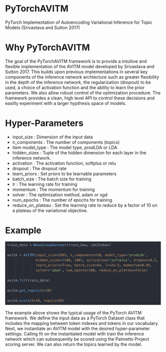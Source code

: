 # PyTorchAVITM
PyTorch Implementation of Autoencoding Variational Inference for Topic Models (Srivastava and Sutton 2017)  


# Why PyTorchAVITM

The goal of the PyTorchAVITM framework is to provide a intuitive and flexible implementation of the AVITM model developed by Srivastava and Sutton 2017.  This builds upon previous implementations in several key components of the inference network archtecture such as greater flexibility in the depth of the inference network, the regularization (dropout) to be used, a choice of activation function and the ability to learn the prior parameters.  We also allow robust control of the optimization procedure.  The framework provides a clean, high level API to control these decisions and easitly experiment with a larger hypthesis space of models.

# Hyper-Parameters

* input_size : Dimension of the input data
* n_components : The number of components (topics)
* item model_type : The model type, prodLDA or LDA
* hidden_sizes : Tuple of the hidden dimension for each layer in the inference network.
* activation : The activation function, softplus or relu
* dropout : The dropout rate
* learn_priors : Set priors to be learnable parameters
* batch_size : The batch size for training
* lr : The learning rate for training
* momentum : The momentum for training
* solver : The optimization method, adam or sgd
* num_epochs : The number of epochs for training
* reduce_on_plateau : Set the learning rate to reduce by a factor of 10 on a plateau of the variational objective.

# Example

![Alt text](/call_signature.png?raw=true)

The example above shows the typical usage of the PyTorch AVITM framework.  We define the input data as a PyTorch Dataset class that includes the mapping between token indexes and tokens in our vocabulary.  Next, we instantiate an AVITM model with the desired hyper-parameter settings.  Calling fit on the instantiated model with train the inference network which can subsequently be scored using the Palmetto Project scoring server.  We can also return the topics learned by the model.
